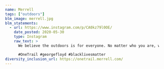 ```yaml
---
name: Merrell
tags: ["outdoors"]
blm_image: merrell.jpg
blm_statements:
  - url: https://www.instagram.com/p/CA0kz79l0OE/
    date_posted: 2020-05-30
    type: Instagram
    raw_text: >
      We believe the outdoors is for everyone. No matter who you are, where you came from, who you love or how you move, we should all be able to safely enjoy the power of being outside, or wherever life takes us. We recognize that not everyone has the privilege to get outside safely and without fear. There is a problem and we will not stay silent. We stand with everyone advocating for justice today and every day. There are simple ways to take action such as furthering your knowledge around systemic issues, taking less than one minute to text “FLOYD” to 55156, or signing this petition to bring #justiceforgeorge: https://www.change.org/p/mayor-jacob-frey-justice-for-george-floyd

      #OneTrail #georgefloyd #blacklivesmatter
diversity_inclusion_url: https://onetrail.merrell.com/
---
```

